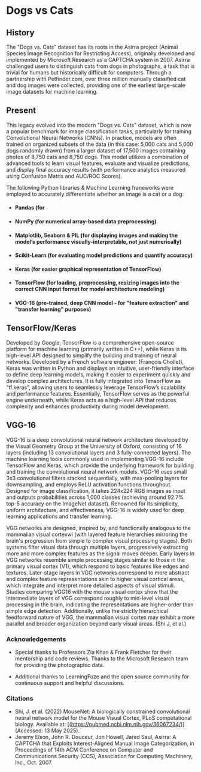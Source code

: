 # Dogs vs Cats 

## History
The "Dogs vs. Cats" dataset has its roots in the Asirra project (Animal Species Image Recognition for Restricting Access), originally developed and implemented by Microsoft Research as a CAPTCHA system in 2007. Asirra challenged users to distinguish cats from dogs in photographs, a task that is trivial for humans but historically difficult for computers. Through a partnership with Petfinder.com, over three million manually classified cat and dog images were collected, providing one of the earliest large-scale image datasets for machine learning. 

## Present
This legacy evolved into the modern "Dogs vs. Cats" dataset, which is now a popular benchmark for image classification tasks, particularly for training Convolutional Neural Networks (CNNs). In practice, models are often trained on organized subsets of the data (in this case: 5,000 cats and 5,000 dogs randomly drawn) from a larger dataset of 17,500 images containing photos of 8,750 cats and 8,750 dogs. This model utilizes a combination of advanced tools to learn visual features, evaluate and visualize predictions, and display final accuracy results (with performance analytics measured using Confusion Matrix and AUC/ROC Scores).

The following Python libraries & Machine Learning franeworks were employed to accurately differentiate whether an image is a cat or a dog:

 - #### **Pandas** (for 
 - #### **NumPy** (for numerical array-based data preprocessing)  
 - #### **Matplotlib, Seaborn & PIL** (for displaying images and making the model’s performance visually-interpretable, not just numerically)
 - #### **Scikit-Learn** (for evaluating model predictions and quantify accuracy)
 - #### **Keras** (for easier graphical representation of TensorFlow) 
 - #### **TensorFlow** (for loading, preprocessing, resizing images into the correct CNN input format for model architecture modeling)
 - #### **VGG-16** (pre-trained, deep CNN model - for "feature extraction" and "transfer learning" purposes) 


## TensorFlow/Keras
Developed by Google, TensorFlow is a comprehensive open-source platform for machine learning (primarily written in C++), while Keras is its high-level API designed to simplify the building and training of neural networks. Developed by a French software engineer: (François Chollet), Keras was written in Python and displays an intuitive, user-friendly interface to define deep learning models, making it easier to experiment quickly and develop complex architectures. It is fully integrated into TensorFlow as "tf.keras", allowing users to seamlessly leverage TensorFlow’s scalability and performance features. Essentially, TensorFlow serves as the powerful engine underneath, while Keras acts as a high-level API that reduces complexity and enhances productivity during model development.

## VGG-16 
VGG-16 is a deep convolutional neural network architecture developed by the Visual Geometry Group at the University of Oxford, consisting of 16 layers (including 13 convolutional layers and 3 fully-connected layers). The machine learning tools commonly used in implementing VGG-16 include TensorFlow and Keras, which provide the underlying framework for building and training the convolutional neural network models. VGG-16 uses small 3x3 convolutional filters stacked sequentially, with max-pooling layers for downsampling, and employs ReLU activation functions throughout. Designed for image classification, it takes 224x224 RGB images as input and outputs probabilities across 1,000 classes (achieving around 92.7% top-5 accuracy on the ImageNet dataset). Renowned for its simplicity, uniform architecture, and effectiveness, VGG-16 is widely used for deep learning applications and transfer learning.

VGG networks are designed, inspired by, and functionally analogous to the mammalian visual cortexwi (with layered feature hierarchies mirroring the brain's progression from simple to complex visual processing stages). Both systems filter visual data through multiple layers, progressively extracting more and more complex features as the signal moves deeper. Early layers in VGG networks resemble simple processing stages similar to those in the primary visual cortex (V1), which respond to basic features like edges and textures. Later-stage layers in VGG networks correspond to more abstract and complex feature representations akin to higher visual cortical areas, which integrate and interpret more detailed aspects of visual stimuli. Studies comparing VGG16 with the mouse visual cortex show that the intermediate layers of VGG correspond roughly to mid-level visual processing in the brain, indicating the representations are higher-order than simple edge detection. Additionally, unlike the strictly hierarchical feedforward nature of VGG, the mammalian visual cortex may exhibit a more parallel and broader organization beyond early visual areas. (Shi J, et al.)



### Acknowledgements

 - Special thanks to Professors Zia Khan & Frank Fletcher for their mentorship and code reviews. Thanks to the Microsoft Research team for providing the photographic data.

 - Additional thanks to LearningFuze and the open source community for continuous support and helpful discussions.

### Citations

 - Shi, J. et al. (2022) MouseNet: A biologically constrained convolutional neural network model for the Mouse Visual Cortex, PLoS computational biology. Available at: [(https://pubmed.ncbi.nlm.nih.gov/36067234/)]
(Accessed: 13 May 2025). 
 - Jeremy Elson, John R. Douceur, Jon Howell, Jared Saul, Asirra: A CAPTCHA that Exploits Interest-Aligned Manual Image Categorization, in Proceedings of 14th ACM Conference on Computer and Communications Security (CCS), Association for Computing Machinery, Inc., Oct. 2007.
